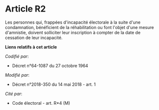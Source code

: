 # Article R2

Les personnes qui, frappées d'incapacité électorale à la suite d'une condamnation, bénéficient de la réhabilitation ou font
l'objet d'une mesure d'amnistie, doivent solliciter leur inscription à compter de la date de cessation de leur incapacité.

**Liens relatifs à cet article**

_Codifié par_:

  - Décret n°64-1087 du 27 octobre 1964

_Modifié par_:

  - Décret n°2018-350 du 14 mai 2018 - art. 1

_Cité par_:

  - Code électoral - art. R*4 (M)
